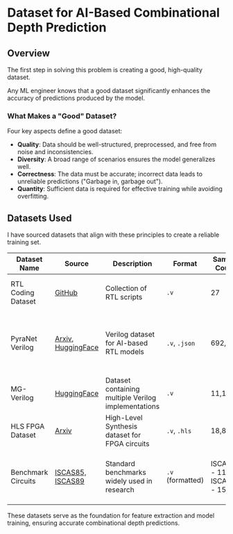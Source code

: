 # Dataset for AI-Based Combinational Depth Prediction

## Overview

The first step in solving this problem is creating a good, high-quality dataset.

Any ML engineer knows that a good dataset significantly enhances the accuracy of predictions produced by the model.

### What Makes a "Good" Dataset?

Four key aspects define a good dataset:

- **Quality**: Data should be well-structured, preprocessed, and free from noise and inconsistencies.
- **Diversity**: A broad range of scenarios ensures the model generalizes well.
- **Correctness**: The data must be accurate; incorrect data leads to unreliable predictions ("Garbage in, garbage out").
- **Quantity**: Sufficient data is required for effective training while avoiding overfitting.

## **Datasets Used**

I have sourced datasets that align with these principles to create a reliable training set.

| Dataset Name       | Source                                                                                                               | Description                                         | Format           | Sample Count              | Reason for Selection                                                                 |
| ------------------ | -------------------------------------------------------------------------------------------------------------------- | --------------------------------------------------- | ---------------- | ------------------------- | ------------------------------------------------------------------------------------ |
| RTL Coding Dataset | [GitHub](https://github.com/OrsuVenkataKrishnaiah1235/RTL-Coding)                                                    | Collection of RTL scripts                           | `.v`             | 27                        | Provides diverse RTL implementations for training                                    |
| PyraNet Verilog    | [Arxiv](https://arxiv.org/html/2412.06947v1), [HuggingFace](https://huggingface.co/datasets/bnadimi/PyraNet-Verilog) | Verilog dataset for AI-based RTL models             | `.v`, `.json`    | 692,238                   | Large-scale dataset with labeled complexity metrics and ranking for training quality |
| MG-Verilog         | [HuggingFace](https://huggingface.co/datasets/GaTech-EIC/MG-Verilog?row=0)                                           | Dataset containing multiple Verilog implementations | `.v`             | 11,144                    | Contains varied Verilog designs, supporting generalization                           |
| HLS FPGA Dataset   | [Arxiv](https://arxiv.org/pdf/2302.10977)                                                                            | High-Level Synthesis dataset for FPGA circuits      | `.v`, `.hls`     | 18,876                    | Covers different levels of abstraction for diverse training                          |
| Benchmark Circuits | [ISCAS85, ISCAS89](https://github.com/welles2000/ISCAS-85-Benchmarks/tree/main)                                      | Standard benchmarks widely used in research         | `.v` (formatted) | ISCAS85 - 11, ISCAS89 - 15 | Well-established datasets used for testing circuit performance                       |

These datasets serve as the foundation for feature extraction and model training, ensuring accurate combinational depth predictions.

